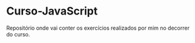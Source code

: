 # Curso-JavaScript
Repositório onde vai conter os exercícios realizados por mim no decorrer do curso.
